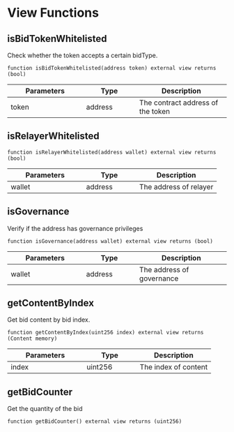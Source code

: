 # View Functions

## isBidTokenWhitelisted

Check whether the token accepts a certain bidType.

`function isBidTokenWhitelisted(address token) external view returns (bool)`

<table><thead><tr><th width="157.33333333333331">Parameters</th><th width="106">Type</th><th>Description</th></tr></thead><tbody><tr><td>token</td><td>address</td><td>The contract address of the token</td></tr></tbody></table>

## isRelayerWhitelisted

`function isRelayerWhitelisted(address wallet) external view returns (bool)`

<table><thead><tr><th width="157.33333333333331">Parameters</th><th width="106">Type</th><th>Description</th></tr></thead><tbody><tr><td>wallet</td><td>address</td><td>The address of relayer</td></tr></tbody></table>

## isGovernance

Verify if the address has governance privileges

`function isGovernance(address wallet) external view returns (bool)`

<table><thead><tr><th width="157.33333333333331">Parameters</th><th width="106">Type</th><th>Description</th></tr></thead><tbody><tr><td>wallet</td><td>address</td><td>The address of governance</td></tr></tbody></table>

## getContentByIndex

Get bid content by bid index.

`function getContentByIndex(uint256 index) external view returns (Content memory)`

<table><thead><tr><th width="158.33333333333331">Parameters</th><th width="106">Type</th><th>Description</th></tr></thead><tbody><tr><td>index</td><td>uint256</td><td>The index of content</td></tr></tbody></table>

## getBidCounter

Get the quantity of the bid

`function getBidCounter() external view returns (uint256)`
